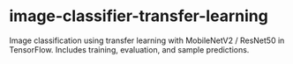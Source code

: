 # image-classifier-transfer-learning
Image classification using transfer learning with MobileNetV2 / ResNet50 in TensorFlow. Includes training, evaluation, and sample predictions.
